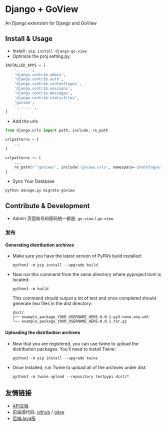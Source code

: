 # Django + GoView

An Django extension for Django and GoView

## Install & Usage

* Install :
  ```pip install django-go-view```
* Optimize the proj setting.py:

```python
INSTALLED_APPS = [
    '......',
    'django.contrib.admin',
    'django.contrib.auth',
    'django.contrib.contenttypes',
    'django.contrib.sessions',
    'django.contrib.messages',
    'django.contrib.staticfiles',
    'goview',
    '.......',
]
```

* Add the urls

```python
from django.urls import path, include, re_path

urlpatterns = [
    ...
]

urlpatterns += [
    ...
    re_path(r'^goview/', include('goview.urls', namespace='photologue')),
]
```

* Sync Your Database

```shell
python manage.py migrate goview
```

## Contribute & Development

* Admin 页面账号和密码统一都是: `go-view` / `go-view`.

### 发布

#### Generating distribution archives

* Make sure you have the latest version of PyPA’s build installed:
  ```shell
  python3 -m pip install --upgrade build
  ```
* Now run this command from the same directory where pyproject.toml is located:
  ```shell
  python3 -m build
  ```
  This command should output a lot of text and once completed should generate two files in the dist directory:
  ```shell
  dist/
  ├── example_package_YOUR_USERNAME_HERE-0.0.1-py3-none-any.whl
  └── example_package_YOUR_USERNAME_HERE-0.0.1.tar.gz
  ```
#### Uploading the distribution archives
* Now that you are registered, you can use twine to upload the distribution packages. You’ll need to install Twine:
  ```shell
  python3 -m pip install --upgrade twine
  ```
* Once installed, run Twine to upload all of the archives under dist:
  ```shell
  python3 -m twine upload --repository testpypi dist/*
  ```

## 友情链接

* [API文档](https://docs.apipost.cn/preview/5aa85d10a59d66ce/ddb813732007ad2b?target_id=dd81da11-9f8c-48ce-a4e8-3647279683fe)
* 前端源代码: [github]() / [gitee](https://gitee.com/dromara/go-view)
* [后端Java版](https://gitee.com/MTrun/go-view-serve)